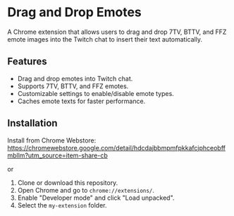 # Drag and Drop Emotes

A Chrome extension that allows users to drag and drop 7TV, BTTV, and FFZ emote images into the Twitch chat to insert their text automatically.

## Features
- Drag and drop emotes into Twitch chat.
- Supports 7TV, BTTV, and FFZ emotes.
- Customizable settings to enable/disable emote types.
- Caches emote texts for faster performance.

## Installation
Install from Chrome Webstore: https://chromewebstore.google.com/detail/hdcdajbbmpmfpkkafcjphceobffmbllm?utm_source=item-share-cb

or

1. Clone or download this repository.
2. Open Chrome and go to `chrome://extensions/`.
3. Enable "Developer mode" and click "Load unpacked".
4. Select the `my-extension` folder.
